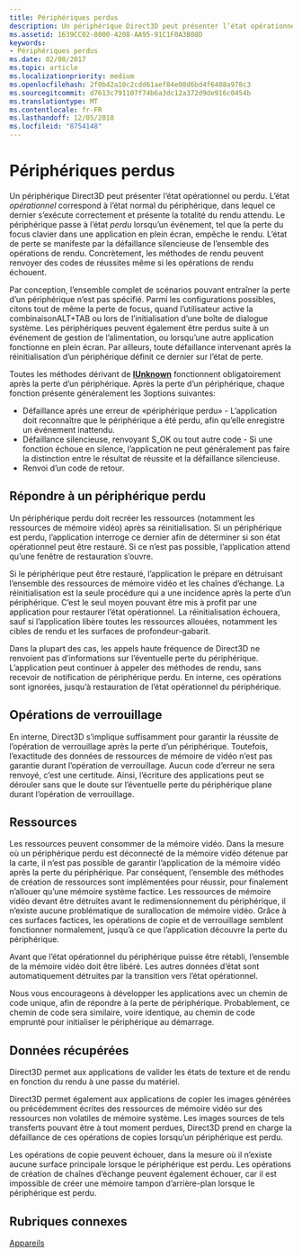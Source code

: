 ```yaml
---
title: Périphériques perdus
description: Un périphérique Direct3D peut présenter l’état opérationnel ou perdu.
ms.assetid: 1639CC02-8000-4208-AA95-91C1F0A3B08D
keywords:
- Périphériques perdus
ms.date: 02/08/2017
ms.topic: article
ms.localizationpriority: medium
ms.openlocfilehash: 2f0b42a10c2cdd61aef84e08d6bd4f6408a978c3
ms.sourcegitcommit: d7613c791107f74b6a3dc12a372d9de916c0454b
ms.translationtype: MT
ms.contentlocale: fr-FR
ms.lasthandoff: 12/05/2018
ms.locfileid: "8754148"
---
```

# <a name="lost-devices"></a>Périphériques perdus


Un périphérique Direct3D peut présenter l’état opérationnel ou perdu. L’état *opérationnel* correspond à l’état normal du périphérique, dans lequel ce dernier s’exécute correctement et présente la totalité du rendu attendu. Le périphérique passe à l’état *perdu* lorsqu’un événement, tel que la perte du focus clavier dans une application en plein écran, empêche le rendu. L’état de perte se manifeste par la défaillance silencieuse de l’ensemble des opérations de rendu. Concrètement, les méthodes de rendu peuvent renvoyer des codes de réussites même si les opérations de rendu échouent.

Par conception, l’ensemble complet de scénarios pouvant entraîner la perte d’un périphérique n’est pas spécifié. Parmi les configurations possibles, citons tout de même la perte de focus, quand l’utilisateur active la combinaisonALT+TAB ou lors de l’initialisation d’une boîte de dialogue système. Les périphériques peuvent également être perdus suite à un événement de gestion de l’alimentation, ou lorsqu’une autre application fonctionne en plein écran. Par ailleurs, toute défaillance intervenant après la réinitialisation d’un périphérique définit ce dernier sur l’état de perte.

Toutes les méthodes dérivant de [**IUnknown**](https://msdn.microsoft.com/library/windows/desktop/ms680509) fonctionnent obligatoirement après la perte d’un périphérique. Après la perte d’un périphérique, chaque fonction présente généralement les 3options suivantes:

-   Défaillance après une erreur de «périphérique perdu» - L’application doit reconnaître que le périphérique a été perdu, afin qu’elle enregistre un événement inattendu.
-   Défaillance silencieuse, renvoyant S\_OK ou tout autre code - Si une fonction échoue en silence, l’application ne peut généralement pas faire la distinction entre le résultat de réussite et la défaillance silencieuse.
-   Renvoi d’un code de retour.

## <a name="span-idrespondingtoalostdevicespanspan-idrespondingtoalostdevicespanspan-idrespondingtoalostdevicespanresponding-to-a-lost-device"></a><span id="Responding_to_a_Lost_Device"></span><span id="responding_to_a_lost_device"></span><span id="RESPONDING_TO_A_LOST_DEVICE"></span>Répondre à un périphérique perdu


Un périphérique perdu doit recréer les ressources (notamment les ressources de mémoire vidéo) après sa réinitialisation. Si un périphérique est perdu, l’application interroge ce dernier afin de déterminer si son état opérationnel peut être restauré. Si ce n’est pas possible, l’application attend qu’une fenêtre de restauration s’ouvre.

Si le périphérique peut être restauré, l’application le prépare en détruisant l’ensemble des ressources de mémoire vidéo et les chaînes d’échange. La réinitialisation est la seule procédure qui a une incidence après la perte d’un périphérique. C’est le seul moyen pouvant être mis à profit par une application pour restaurer l’état opérationnel. La réinitialisation échouera, sauf si l’application libère toutes les ressources allouées, notamment les cibles de rendu et les surfaces de profondeur-gabarit.

Dans la plupart des cas, les appels haute fréquence de Direct3D ne renvoient pas d’informations sur l’éventuelle perte du périphérique. L’application peut continuer à appeler des méthodes de rendu, sans recevoir de notification de périphérique perdu. En interne, ces opérations sont ignorées, jusqu’à restauration de l’état opérationnel du périphérique.

## <a name="span-idlockingoperationsspanspan-idlockingoperationsspanspan-idlockingoperationsspanlocking-operations"></a><span id="Locking_Operations"></span><span id="locking_operations"></span><span id="LOCKING_OPERATIONS"></span>Opérations de verrouillage


En interne, Direct3D s’implique suffisamment pour garantir la réussite de l’opération de verrouillage après la perte d’un périphérique. Toutefois, l’exactitude des données de ressources de mémoire de vidéo n’est pas garantie durant l’opération de verrouillage. Aucun code d’erreur ne sera renvoyé, c’est une certitude. Ainsi, l’écriture des applications peut se dérouler sans que le doute sur l’éventuelle perte du périphérique plane durant l’opération de verrouillage.

## <a name="span-idresourcesspanspan-idresourcesspanspan-idresourcesspanresources"></a><span id="Resources"></span><span id="resources"></span><span id="RESOURCES"></span>Ressources


Les ressources peuvent consommer de la mémoire vidéo. Dans la mesure où un périphérique perdu est déconnecté de la mémoire vidéo détenue par la carte, il n’est pas possible de garantir l’application de la mémoire vidéo après la perte du périphérique. Par conséquent, l’ensemble des méthodes de création de ressources sont implémentées pour réussir, pour finalement n’allouer qu’une mémoire système factice. Les ressources de mémoire vidéo devant être détruites avant le redimensionnement du périphérique, il n’existe aucune problématique de surallocation de mémoire vidéo. Grâce à ces surfaces factices, les opérations de copie et de verrouillage semblent fonctionner normalement, jusqu’à ce que l’application découvre la perte du périphérique.

Avant que l’état opérationnel du périphérique puisse être rétabli, l’ensemble de la mémoire vidéo doit être libéré. Les autres données d’état sont automatiquement détruites par la transition vers l’état opérationnel.

Nous vous encourageons à développer les applications avec un chemin de code unique, afin de répondre à la perte de périphérique. Probablement, ce chemin de code sera similaire, voire identique, au chemin de code emprunté pour initialiser le périphérique au démarrage.

## <a name="span-idretrieveddataspanspan-idretrieveddataspanspan-idretrieveddataspanretrieved-data"></a><span id="Retrieved_Data"></span><span id="retrieved_data"></span><span id="RETRIEVED_DATA"></span>Données récupérées


Direct3D permet aux applications de valider les états de texture et de rendu en fonction du rendu à une passe du matériel.

Direct3D permet également aux applications de copier les images générées ou précédemment écrites des ressources de mémoire vidéo sur des ressources non volatiles de mémoire système. Les images sources de tels transferts pouvant être à tout moment perdues, Direct3D prend en charge la défaillance de ces opérations de copies lorsqu’un périphérique est perdu.

Les opérations de copie peuvent échouer, dans la mesure où il n’existe aucune surface principale lorsque le périphérique est perdu. Les opérations de création de chaînes d’échange peuvent également échouer, car il est impossible de créer une mémoire tampon d’arrière-plan lorsque le périphérique est perdu.

## <a name="span-idrelated-topicsspanrelated-topics"></a><span id="related-topics"></span>Rubriques connexes


[Appareils](devices.md)

 

 





